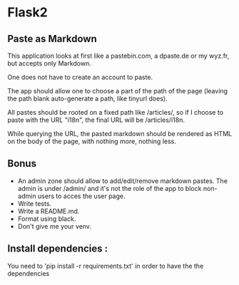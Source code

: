 # Flask2

## Paste as Markdown

This application looks at first like a pastebin.com, a dpaste.de or my wyz.fr, but accepts only Markdown.

One does not have to create an account to paste.

The app should allow one to choose a part of the path of the page (leaving the path blank auto-generate a path, like tinyurl does).

All pastes should be rooted on a fixed path like /articles/, so if I choose to paste with the URL "i18n", the final URL will be /articles/i18n.

While querying the URL, the pasted markdown should be rendered as HTML on the body of the page, with nothing more, nothing less.

## Bonus

- An admin zone should allow to add/edit/remove markdown pastes. The admin is under /admin/ and it's not the role of the app to block non-admin users to acces the user page.
- Write tests.
- Write a README.md.
- Format using black.
- Don't give me your venv.

## Install dependencies :

You need to 'pip install -r requirements.txt' in order to have the the dependencies
